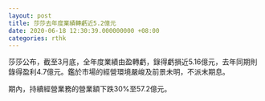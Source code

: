 ```yaml
---
layout: post
title: 莎莎去年度業績轉虧近5.2億元
date: 2020-06-18 12:30:39.000000000 +08:00
categories: rthk
---
```


莎莎公布，截至3月底，全年度業績由盈轉虧，錄得虧損近5.16億元，去年同期則錄得盈利4.7億元。鑑於市場的經營環境嚴峻及前景未明，不派末期息。

期內，持續經營業務的營業額下跌30%至57.2億元。
